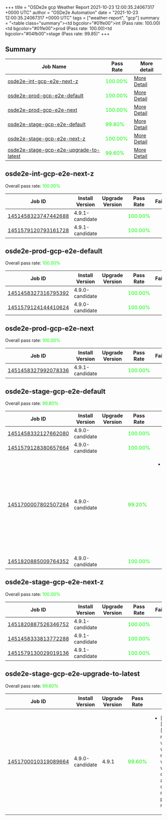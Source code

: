 +++
title = "OSDe2e gcp Weather Report 2021-10-23 12:00:35.24067317 +0000 UTC"
author = "OSDe2e Automation"
date = "2021-10-23 12:00:35.24067317 +0000 UTC"
tags = ["weather-report", "gcp"]
summary = "<table class=\"summary\"><tr><td bgcolor=\"#01fe00\"></td><td>int (Pass rate: 100.00)</td></tr><tr><td bgcolor=\"#01fe00\"></td><td>prod (Pass rate: 100.00)</td></tr><tr><td bgcolor=\"#04fb00\"></td><td>stage (Pass rate: 99.85)</td></tr></table>"
+++
## Summary

| Job Name | Pass Rate | More detail |
|----------|-----------|-------------|
|[osde2e-int-gcp-e2e-next-z](https://prow.ci.openshift.org/?job=osde2e-int-gcp-e2e-next-z)| <span style="color:#01fe00;">100.00%</span>|[More Detail](#osde2e-int-gcp-e2e-next-z)|
|[osde2e-prod-gcp-e2e-default](https://prow.ci.openshift.org/?job=osde2e-prod-gcp-e2e-default)| <span style="color:#01fe00;">100.00%</span>|[More Detail](#osde2e-prod-gcp-e2e-default)|
|[osde2e-prod-gcp-e2e-next](https://prow.ci.openshift.org/?job=osde2e-prod-gcp-e2e-next)| <span style="color:#01fe00;">100.00%</span>|[More Detail](#osde2e-prod-gcp-e2e-next)|
|[osde2e-stage-gcp-e2e-default](https://prow.ci.openshift.org/?job=osde2e-stage-gcp-e2e-default)| <span style="color:#06f900;">99.80%</span>|[More Detail](#osde2e-stage-gcp-e2e-default)|
|[osde2e-stage-gcp-e2e-next-z](https://prow.ci.openshift.org/?job=osde2e-stage-gcp-e2e-next-z)| <span style="color:#01fe00;">100.00%</span>|[More Detail](#osde2e-stage-gcp-e2e-next-z)|
|[osde2e-stage-gcp-e2e-upgrade-to-latest](https://prow.ci.openshift.org/?job=osde2e-stage-gcp-e2e-upgrade-to-latest)| <span style="color:#0bf400;">99.60%</span>|[More Detail](#osde2e-stage-gcp-e2e-upgrade-to-latest)|



## osde2e-int-gcp-e2e-next-z

Overall pass rate: <span style="color:#01fe00;">100.00%</span>

| Job ID | Install Version | Upgrade Version | Pass Rate | Failures |
|--------|-----------------|-----------------|-----------|----------|
[1451458323747442688](https://prow.ci.openshift.org/view/gs/origin-ci-test/logs/osde2e-int-gcp-e2e-next-z/1451458323747442688) | 4.9.1-candidate |  | <span style="color:#01fe00;">100.00%</span>|
[1451579120793161728](https://prow.ci.openshift.org/view/gs/origin-ci-test/logs/osde2e-int-gcp-e2e-next-z/1451579120793161728) | 4.9.1-candidate |  | <span style="color:#01fe00;">100.00%</span>|



## osde2e-prod-gcp-e2e-default

Overall pass rate: <span style="color:#01fe00;">100.00%</span>

| Job ID | Install Version | Upgrade Version | Pass Rate | Failures |
|--------|-----------------|-----------------|-----------|----------|
[1451458327316795392](https://prow.ci.openshift.org/view/gs/origin-ci-test/logs/osde2e-prod-gcp-e2e-default/1451458327316795392) | 4.9.0-candidate |  | <span style="color:#01fe00;">100.00%</span>|
[1451579124144410624](https://prow.ci.openshift.org/view/gs/origin-ci-test/logs/osde2e-prod-gcp-e2e-default/1451579124144410624) | 4.9.0-candidate |  | <span style="color:#01fe00;">100.00%</span>|



## osde2e-prod-gcp-e2e-next

Overall pass rate: <span style="color:#01fe00;">100.00%</span>

| Job ID | Install Version | Upgrade Version | Pass Rate | Failures |
|--------|-----------------|-----------------|-----------|----------|
[1451458327992078336](https://prow.ci.openshift.org/view/gs/origin-ci-test/logs/osde2e-prod-gcp-e2e-next/1451458327992078336) | 4.9.1-candidate |  | <span style="color:#01fe00;">100.00%</span>|



## osde2e-stage-gcp-e2e-default

Overall pass rate: <span style="color:#06f900;">99.80%</span>

| Job ID | Install Version | Upgrade Version | Pass Rate | Failures |
|--------|-----------------|-----------------|-----------|----------|
[1451458332127662080](https://prow.ci.openshift.org/view/gs/origin-ci-test/logs/osde2e-stage-gcp-e2e-default/1451458332127662080) | 4.9.0-candidate |  | <span style="color:#01fe00;">100.00%</span>|
[1451579128380657664](https://prow.ci.openshift.org/view/gs/origin-ci-test/logs/osde2e-stage-gcp-e2e-default/1451579128380657664) | 4.9.0-candidate |  | <span style="color:#01fe00;">100.00%</span>|
[1451700007802507264](https://prow.ci.openshift.org/view/gs/origin-ci-test/logs/osde2e-stage-gcp-e2e-default/1451700007802507264) | 4.9.0-candidate |  | <span style="color:#15ea00;">99.20%</span>|<ul><li>[install] [Suite: operators] [OSD] Splunk Forwarder Operator Operator Upgrade should upgrade from the replaced version</li></ul>
[1451820885009764352](https://prow.ci.openshift.org/view/gs/origin-ci-test/logs/osde2e-stage-gcp-e2e-default/1451820885009764352) | 4.9.0-candidate |  | <span style="color:#01fe00;">100.00%</span>|



## osde2e-stage-gcp-e2e-next-z

Overall pass rate: <span style="color:#01fe00;">100.00%</span>

| Job ID | Install Version | Upgrade Version | Pass Rate | Failures |
|--------|-----------------|-----------------|-----------|----------|
[1451820887526346752](https://prow.ci.openshift.org/view/gs/origin-ci-test/logs/osde2e-stage-gcp-e2e-next-z/1451820887526346752) | 4.9.1-candidate |  | <span style="color:#01fe00;">100.00%</span>|
[1451458333813772288](https://prow.ci.openshift.org/view/gs/origin-ci-test/logs/osde2e-stage-gcp-e2e-next-z/1451458333813772288) | 4.9.1-candidate |  | <span style="color:#01fe00;">100.00%</span>|
[1451579130029019136](https://prow.ci.openshift.org/view/gs/origin-ci-test/logs/osde2e-stage-gcp-e2e-next-z/1451579130029019136) | 4.9.1-candidate |  | <span style="color:#01fe00;">100.00%</span>|



## osde2e-stage-gcp-e2e-upgrade-to-latest

Overall pass rate: <span style="color:#0bf400;">99.60%</span>

| Job ID | Install Version | Upgrade Version | Pass Rate | Failures |
|--------|-----------------|-----------------|-----------|----------|
[1451700010319089664](https://prow.ci.openshift.org/view/gs/origin-ci-test/logs/osde2e-stage-gcp-e2e-upgrade-to-latest/1451700010319089664) | 4.9.0-candidate | 4.9.1 | <span style="color:#0bf400;">99.60%</span>|<ul><li>[upgrade] [Suite: e2e] [OSD] namespace validating webhook namespace validating webhook dedicated admins cannot manage privileged namespaces</li></ul>




